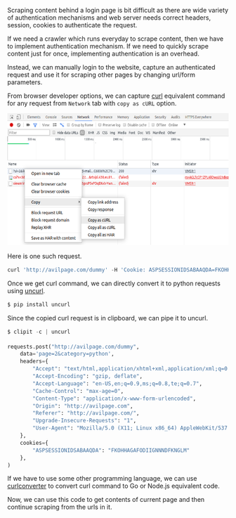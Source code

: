 <!--
.. title: Convert Browser Requests To Python Requests For Scraping
.. slug: convert-browser-requests-to-python-requests
.. date: 2018-03-26 21:21:21 UTC+05:30
.. tags: python, scraping
.. category:
.. link:
.. description: How to convert a request in browser to curl or equivalent code in Python, Go or Node.js
.. type: text
-->

Scraping content behind a login page is bit difficult as there are wide variety of authentication mechanisms and web server needs correct headers, session, cookies to authenticate the request.

If we need a crawler which runs everyday to scrape content, then we have to implement authentication mechanism. If we need to quickly scrape content just for once, implementing authentication is an overhead.

Instead, we can manually login to the website, capture an authenticated request and use it for scraping other pages by changing url/form parameters.

From browser developer options, we can capture [curl](https://curl.haxx.se/) equivalent command for any request from `Network` tab with `copy as cURL` option.

<p align="center">
<img src="/images/requests-python-browser.png"  height="300px" width="600" />
</p>

Here is one such request.

```py
curl 'http://avilpage.com/dummy' -H 'Cookie: ASPSESSIONIDSABAAQDA=FKOHHAGAFODIIGNNNDFKNGLM' -H 'Origin: http://avilpage.com' -H 'Accept-Encoding: gzip, deflate' -H 'Accept-Language: en-US,en;q=0.9,ms;q=0.8,te;q=0.7' -H 'Upgrade-Insecure-Requests: 1' -H 'User-Agent: Mozilla/5.0 (X11; Linux x86_64) AppleWebKit/537.36 (KHTML, like Gecko) Chrome/65.0.3325.181 Safari/537.36' -H 'Content-Type: application/x-www-form-urlencoded' -H 'Accept: text/html,application/xhtml+xml,application/xml;q=0.9,image/webp,image/apng,*/*;q=0.8' -H 'Cache-Control: max-age=0' -H 'Referer: http://avilpage.com/' -H 'Connection: keep-alive' -H 'DNT: 1' --data 'page=2&category=python' --compressed
```
Once we get curl command, we can directly convert it to python requests using [uncurl](https://pypi.python.org/pypi/uncurl/).

```sh
$ pip install uncurl
```

Since the copied curl request is in clipboard, we can pipe it to uncurl.

```py
$ clipit -c | uncurl

requests.post("http://avilpage.com/dummy",
    data='page=2&category=python',
    headers={
        "Accept": "text/html,application/xhtml+xml,application/xml;q=0.9,image/webp,image/apng,*/*;q=0.8",
        "Accept-Encoding": "gzip, deflate",
        "Accept-Language": "en-US,en;q=0.9,ms;q=0.8,te;q=0.7",
        "Cache-Control": "max-age=0",
        "Content-Type": "application/x-www-form-urlencoded",
        "Origin": "http://avilpage.com",
        "Referer": "http://avilpage.com/",
        "Upgrade-Insecure-Requests": "1",
        "User-Agent": "Mozilla/5.0 (X11; Linux x86_64) AppleWebKit/537.36 (KHTML, like Gecko) Chrome/65.0.3325.181 Safari/537.36"
    },
    cookies={
        "ASPSESSIONIDSABAAQDA": "FKOHHAGAFODIIGNNNDFKNGLM"
    },
)
```

If we have to use some other programming language, we can use [curlconverter](https://curl.trillworks.com/) to convert curl command to Go or Node.js equivalent code.

Now, we can use this code to get contents of current page and then continue scraping from the urls in it.
